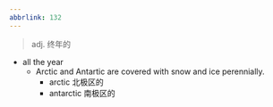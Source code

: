 ```yaml
---
abbrlink: 132
---
```

> adj. 终年的


- all the year
	- Arctic and Antartic are covered with snow and ice perennially.
		- arctic
			北极区的
		- antarctic
			南极区的
